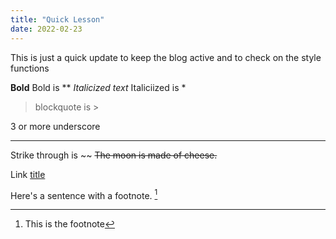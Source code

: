 ```yaml
---
title: "Quick Lesson"
date: 2022-02-23
---
```


This is just a quick update to keep the blog active and to check on the style functions

**Bold** Bold is **
*Italicized text* Italiciized is *
> blockquote is >

3 or more underscore  
___ 

Strike through is ~~ 	~~The moon is made of cheese.~~



Link	[title](https://www.example.com)


Here's a sentence with a footnote. [^1]

[^1]: This is the footnote
